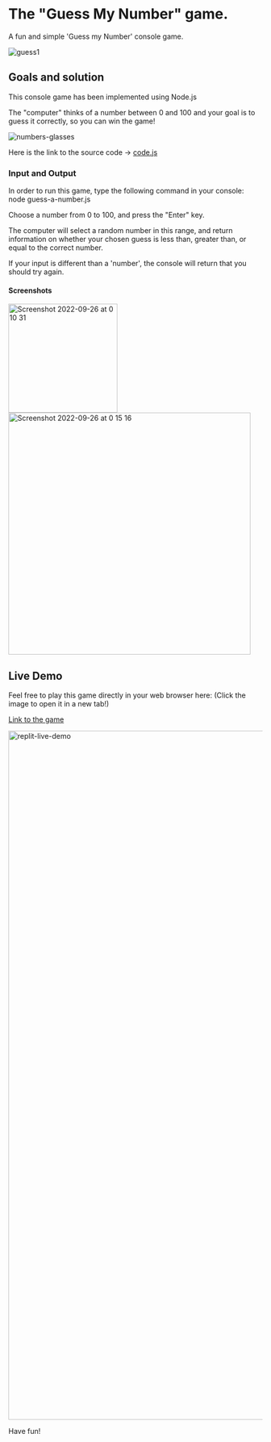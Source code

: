 # The "Guess My Number" game.
A fun and simple 'Guess my Number' console game.

![guess1](https://user-images.githubusercontent.com/110429874/192167854-67f007a3-1bcc-4975-96af-2a40e34fa945.jpg)

## Goals and solution
This console game has been implemented using Node.js

The "computer" thinks of a number between 0 and 100 and your goal is to guess it correctly, so you can win the game!

![numbers-glasses](https://user-images.githubusercontent.com/110429874/192167872-1c0ff95f-c779-42c8-a241-a8272897406c.jpg)


Here is the link to the source code -> [code.js](https://github.com/danielzlatanov/figure-out-my-number/blob/5d976a81e0e5219764440c2389699c63c92c8b11/guess-a-number.js)

### Input and Output

In order to run this game, type the following command in your console: node guess-a-number.js

Choose a number from 0 to 100, and press the "Enter" key.

The computer will select a random number in this range, and return information on whether your chosen guess is less than, greater than, or equal to the correct number.

If your input is different than a 'number', the console will return that you should try again.

#### Screenshots

<img width="216" alt="Screenshot 2022-09-26 at 0 10 31" src="https://user-images.githubusercontent.com/110429874/192165821-b546dfcf-bcf7-4ee8-accd-deff52e8a86b.png">
<img width="480" alt="Screenshot 2022-09-26 at 0 15 16" src="https://user-images.githubusercontent.com/110429874/192165998-02134d8b-dfdb-4efa-a676-439a5f88e02a.png">

## Live Demo

Feel free to play this game directly in your web browser here: (Click the image to open it in a new tab!)

[Link to the game](https://replit.com/@danielzlatanov/Guess-A-Number#guess-a-number.js)

<a href="https://replit.com/@danielzlatanov/Guess-A-Number#guess-a-number.js" target="_blank">
<img width="1367" alt="replit-live-demo" src="https://user-images.githubusercontent.com/110429874/192169184-71cc00d1-d7a2-4278-a6b9-d74bcf0cf7f1.png">
</a>

Have fun!
